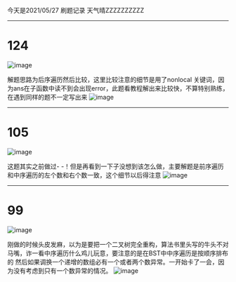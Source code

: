 今天是2021/05/27 刷题记录 天气晴ZZZZZZZZZZ
***
# 124 
![image](https://user-images.githubusercontent.com/84114842/119762774-eb9fc400-bee0-11eb-9823-c5bb319a278e.png)

解题思路为后序遍历然后比较，这里比较注意的细节是用了nonlocal 关键词，因为ans在子函数中读不到会出现error，此题看教程解出来比较快，不算特别熟练，在遇到同样的题不一定写出来
![image](https://user-images.githubusercontent.com/84114842/119762961-3faaa880-bee1-11eb-826d-f810aed260cb.png)

***
# 105
![image](https://user-images.githubusercontent.com/84114842/119763008-581ac300-bee1-11eb-84cf-0a4e9b4df121.png)

这题其实之前做过- -！但是再看到一下子没想到该怎么做，主要解题是前序遍历和中序遍历的左个数和右个数一致，这个细节以后得注意
![image](https://user-images.githubusercontent.com/84114842/119763308-dd05dc80-bee1-11eb-969c-b61794b41013.png)

***

# 99
![image](https://user-images.githubusercontent.com/84114842/119763470-2d7d3a00-bee2-11eb-9e46-0ae16b55aef1.png)

刚做的时候头皮发麻，以为是要把一个二叉树完全重构，算法书里头写的牛头不对马嘴，诈一看中序遍历什么鸡儿玩意，要注意的是在BST中中序遍历是按顺序排布的
然后如果调换一个递增的数组必有一个或者两个数异常。一开始卡了一会，因为没有考虑到只有一个数异常的情况。
![image](https://user-images.githubusercontent.com/84114842/119763686-906ed100-bee2-11eb-84ec-9cee358fc235.png)
